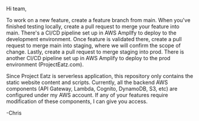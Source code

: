 Hi team,

To work on a new feature, create a feature branch from main. When you've finished testing locally, create a pull request to merge your feature into main. There's a CI/CD pipeline set up in AWS Ampllfy to deploy to the development environment. Once feature is validated there, create a pull request to merge main into staging, where we will confirm the scope of change. Lastly, create a pull request to merge staging into prod. There is another CI/CD pipeline set up in AWS Amplify to deploy to the prod environment (ProjectEatz.com).

Since Project Eatz is serverless application, this repository only contains the static website content and scripts. Currently, all the backend AWS components (API Gateway, Lambda, Cognito, DynamoDB, S3, etc) are configured under my AWS account. If any of your features require modification of these components, I can give you access.

-Chris
